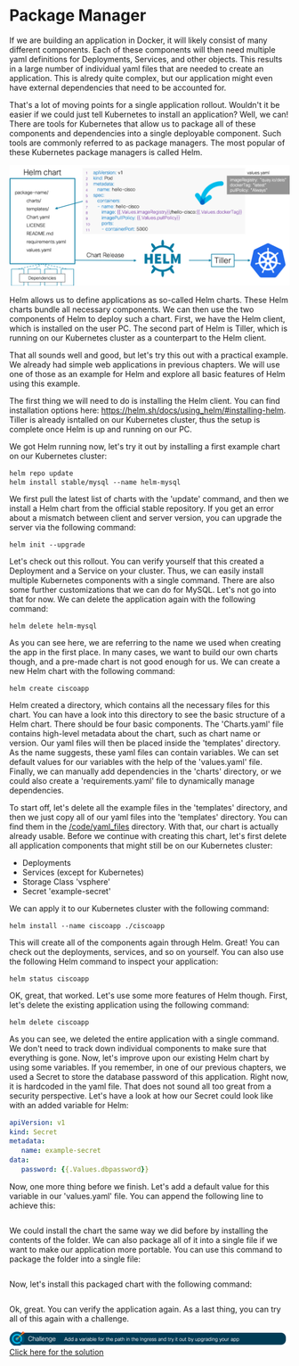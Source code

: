 # Package Manager

If we are building an application in Docker, it will likely consist of many different components. Each of these components will then need multiple yaml definitions for Deployments, Services, and other objects. This results in a large number of individual yaml files that are needed to create an application. This is alredy quite complex, but our application might even have external dependencies that need to be accounted for.

That's a lot of moving points for a single application rollout. Wouldn't it be easier if we could just tell Kubernetes to install an application? Well, we can! There are tools for Kubernetes that allow us to package all of these components and dependencies into a single deployable component. Such tools are commonly referred to as package managers. The most popular of these Kubernetes package managers is called Helm.

![Helm](img/helm.png?raw=true "Helm")

Helm allows us to define applications as so-called Helm charts. These Helm charts bundle all necessary components. We can then use the two components of Helm to deploy such a chart. First, we have the Helm client, which is installed on the user PC. The second part of Helm is Tiller, which is running on our Kubernetes cluster as a counterpart to the Helm client.

That all sounds well and good, but let's try this out with a practical example. We already had simple web applications in previous chapters. We will use one of those as an example for Helm and explore all basic features of Helm using this example.

The first thing we will need to do is installing the Helm client. You can find installation options here: https://helm.sh/docs/using_helm/#installing-helm. Tiller is already isntalled on our Kubernetes cluster, thus the setup is complete once Helm is up and running on our PC.

We got Helm running now, let's try it out by installing a first example chart on our Kubernetes cluster:

```
helm repo update
helm install stable/mysql --name helm-mysql
```

We first pull the latest list of charts with the 'update' command, and then we install a Helm chart from the official stable repository. If you get an error about a mismatch between client and server version, you can upgrade the server via the following command:

```
helm init --upgrade
```

Let's check out this rollout. You can verify yourself that this created a Deployment and a Service on your cluster. Thus, we can easily install multiple Kubernetes components with a single command. There are also some further customizations that we can do for MySQL. Let's not go into that for now. We can delete the application again with the following command:

```
helm delete helm-mysql
```

As you can see here, we are referring to the name we used when creating the app in the first place. In many cases, we want to build our own charts though, and a pre-made chart is not good enough for us. We can create a new Helm chart with the following command:

```
helm create ciscoapp
```

Helm created a directory, which contains all the necessary files for this chart. You can have a look into this directory to see the basic structure of a Helm chart. There should be four basic components. The 'Charts.yaml' file contains high-level metadata about the chart, such as chart name or version. Our yaml files will then be placed inside the 'templates' directory. As the name suggests, these yaml files can contain variables. We can set default values for our variables with the help of the 'values.yaml' file. Finally, we can manually add dependencies in the 'charts' directory, or we could also create a 'requirements.yaml' file to dynamically manage dependencies.

To start off, let's delete all the example files in the 'templates' directory, and then we just copy all of our yaml files into the 'templates' directory. You can find them in the [/code/yaml_files](code/yaml_files "/code/yaml_files") directory. With that, our chart is actually already usable. Before we continue with creating this chart, let's first delete all application components that might still be on our Kubernetes cluster:
* Deployments
* Services (except for Kubernetes)
* Storage Class 'vsphere'
* Secret 'example-secret'

We can apply it to our Kubernetes cluster with the following command:

```
helm install --name ciscoapp ./ciscoapp
```

This will create all of the components again through Helm. Great! You can check out the deployments, services, and so on yourself. You can also use the following Helm command to inspect your application:

```
helm status ciscoapp
```

OK, great, that worked. Let's use some more features of Helm though. First, let's delete the existing application using the following command:

```
helm delete ciscoapp
```

As you can see, we deleted the entire application with a single command. We don't need to track down individual components to make sure that everything is gone. Now, let's improve upon our existing Helm chart by using some variables. If you remember, in one of our previous chapters, we used a Secret to store the database password of this application. Right now, it is hardcoded in the yaml file. That does not sound all too great from a security perspective. Let's have a look at how our Secret could look like with an added variable for Helm:

```yaml
apiVersion: v1
kind: Secret
metadata:
   name: example-secret
data:
   password: {{.Values.dbpassword}}
```

Now, one more thing before we finish. Let's add a default value for this variable in our 'values.yaml' file. You can append the following line to achieve this:

```yaml

```

We could install the chart the same way we did before by installing the contents of the folder. We can also package all of it into a single file if we want to make our application more portable. You can use this command to package the folder into a single file:

```

```

Now, let's install this packaged chart with the following command:

```

```

Ok, great. You can verify the application again. As a last thing, you can try all of this again with a challenge.

![Challenge 1](img/challenge1.png?raw=true "Challenge 1")
[Click here for the solution](./solutions/challenge1 "Click here for the solution")
